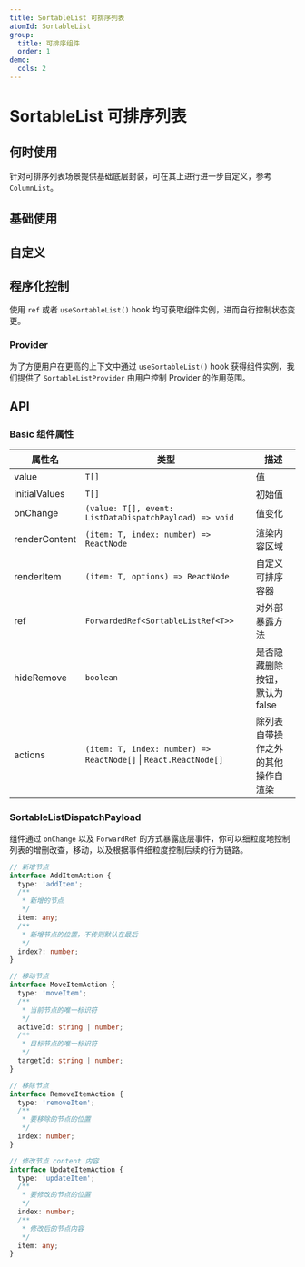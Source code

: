 ```yaml
---
title: SortableList 可排序列表
atomId: SortableList
group:
  title: 可排序组件
  order: 1
demo:
  cols: 2
---
```


# SortableList 可排序列表

## 何时使用

针对可排序列表场景提供基础底层封装，可在其上进行进一步自定义，参考 `ColumnList`。

## 基础使用

<code src="./demos/Basic.tsx" ></code>
<code src="./demos/controlled.tsx" ></code>

## 自定义

<code src="./demos/getItemStyles.tsx" ></code>
<code src="./demos/renderItem.tsx" ></code>

## 程序化控制

使用 `ref` 或者 `useSortableList()` hook 均可获取组件实例，进而自行控制状态变更。

<code src="./demos/ref.tsx" ></code>
<code src="./demos/useSortableList.tsx" ></code>

### Provider

为了方便用户在更高的上下文中通过 `useSortableList()` hook 获得组件实例，我们提供了 `SortableListProvider` 由用户控制 Provider 的作用范围。

<code src="./demos/provider.tsx" ></code>

## API

### Basic 组件属性

| 属性名        | 类型                                                             | 描述                               |
| ------------- | ---------------------------------------------------------------- | ---------------------------------- |
| value         | `T[]`                                                            | 值                                 |
| initialValues | `T[]`                                                            | 初始值                             |
| onChange      | `(value: T[], event: ListDataDispatchPayload) => void`           | 值变化                             |
| renderContent | `(item: T, index: number) => ReactNode`                          | 渲染内容区域                       |
| renderItem    | `(item: T, options) => ReactNode`                                | 自定义可排序容器                   |
| ref           | `ForwardedRef<SortableListRef<T>>`                               | 对外部暴露方法                     |
| hideRemove    | `boolean`                                                        | 是否隐藏删除按钮，默认为 false     |
| actions       | `(item: T, index: number) => ReactNode[]` \| `React.ReactNode[]` | 除列表自带操作之外的其他操作自渲染 |

### SortableListDispatchPayload

组件通过 `onChange` 以及 `ForwardRef` 的方式暴露底层事件，你可以细粒度地控制列表的增删改查，移动，以及根据事件细粒度控制后续的行为链路。

```ts
// 新增节点
interface AddItemAction {
  type: 'addItem';
  /**
   * 新增的节点
   */
  item: any;
  /**
   * 新增节点的位置，不传则默认在最后
   */
  index?: number;
}

// 移动节点
interface MoveItemAction {
  type: 'moveItem';
  /**
   * 当前节点的唯一标识符
   */
  activeId: string | number;
  /**
   * 目标节点的唯一标识符
   */
  targetId: string | number;
}

// 移除节点
interface RemoveItemAction {
  type: 'removeItem';
  /**
   * 要移除的节点的位置
   */
  index: number;
}

// 修改节点 content 内容
interface UpdateItemAction {
  type: 'updateItem';
  /**
   * 要修改的节点的位置
   */
  index: number;
  /**
   * 修改后的节点内容
   */
  item: any;
}
```

